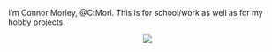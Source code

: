 I’m Connor Morley, @CtMorl. This is for school/work as well as for my hobby projects. 

<!---
h1eroGlyph/h1eroGlyph is a ✨ special ✨ repository because its `README.md` (this file) appears on your GitHub profile.
You can click the Preview link to take a look at your changes.
--->

<p align="center">
  <a href="https://skillicons.dev">
    <img src="https://skillicons.dev/icons?i=html,css,js,java,python,bash,discord,bots,linux,vim,latex" />
  </a>
</p>
